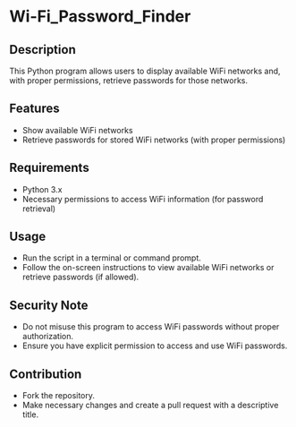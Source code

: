 # Wi-Fi_Password_Finder

## Description
This Python program allows users to display available WiFi networks and, with proper permissions, retrieve passwords for those networks.

## Features
- Show available WiFi networks
- Retrieve passwords for stored WiFi networks (with proper permissions)
  
## Requirements
- Python 3.x
- Necessary permissions to access WiFi information (for password retrieval)

## Usage
- Run the script in a terminal or command prompt.
- Follow the on-screen instructions to view available WiFi networks or retrieve passwords (if allowed).

## Security Note
- Do not misuse this program to access WiFi passwords without proper authorization.
- Ensure you have explicit permission to access and use WiFi passwords.

## Contribution
- Fork the repository.
- Make necessary changes and create a pull request with a descriptive title.


